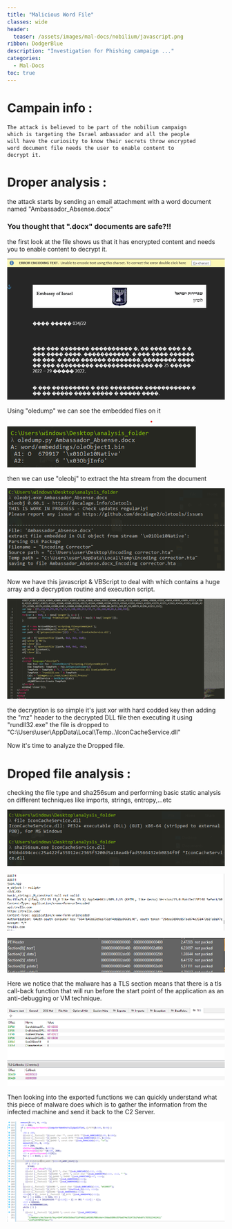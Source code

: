 ```yaml
---
title: "Malicious Word File"
classes: wide
header:
  teaser: /assets/images/mal-docs/nobilium/javascript.png
ribbon: DodgerBlue
description: "Investigation for Phishing campaign ..."
categories:
  - Mal-Docs
toc: true
---
```


# Campain info :
	The attack is believed to be part of the nobilium campaign 
	which is targeting the Israel ambassador and all the people 
	will have the curiosity to know their secrets throw encrypted 
	word document file needs the user to enable content to
	decrypt it. 

# Droper analysis :

the attack starts by sending an email attachment with a word document named "Ambassador_Absense.docx"

### You thought that ".docx" documents are safe?!!

the first look at the file shows us that it has encrypted content and needs you to enable content to 
decrypt it.

![error](/assets/images/mal-docs/nobilium/first.png)

Using "oledump" we can see the embedded files on it 

![error](/assets/images/mal-docs/nobilium/oledump.png)

then we can use "oleobj" to extract the hta stream from the document

![error](/assets/images/mal-docs/nobilium/htastream.png)

Now we have this javascript & VBScript to deal with which contains a huge array and a decryption routine and execution script.

![error](/assets/images/mal-docs/nobilium/javascript.png)

the decryption is so simple it's just xor with hard codded key
then adding the "mz" header to the decrypted DLL file then executing it using "rundll32.exe" 
the file is dropped to 
"C:\Users\user\AppData\Local\Temp\..\IconCacheService.dll"

Now it's time to analyze the Dropped file.

# Droped file analysis :

checking the file type and sha256sum and performing basic static analysis on different techniques like imports, strings, entropy,...etc

![error](/assets/images/mal-docs/nobilium/basic.png)

![error](/assets/images/mal-docs/nobilium/strings.png)

![error](/assets/images/mal-docs/nobilium/entropy.png)

Here we notice that the malware has a TLS section means that there is a tls call-back function that will run before the start point of the application as an anti-debugging or VM technique.

![error](/assets/images/mal-docs/nobilium/tls.png)

Then looking into the exported functions we can quickly understand what this piece of malware does which is to gather the information from the infected machine and send it back to the C2 Server.

![error](/assets/images/mal-docs/nobilium/malfunc.png)

